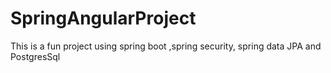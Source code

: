 # SpringAngularProject
This is a fun project using spring boot ,spring security, spring data JPA and PostgresSql
